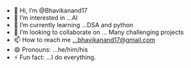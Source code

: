 - 👋 Hi, I’m @Bhavikanand17
- 👀 I’m interested in ...AI
- 🌱 I’m currently learning ...DSA and python
- 💞️ I’m looking to collaborate on ... Many challenging projects
- 📫 How to reach me ...bhavikanand17@gmail.com 
- 😄 Pronouns: ...he/him/his
- ⚡ Fun fact: ...I do everything.

<!---
Bhavikanand17/Bhavikanand17 is a ✨ special ✨ repository because its `README.md` (this file) appears on your GitHub profile.
You can click the Preview link to take a look at your changes.
--->
